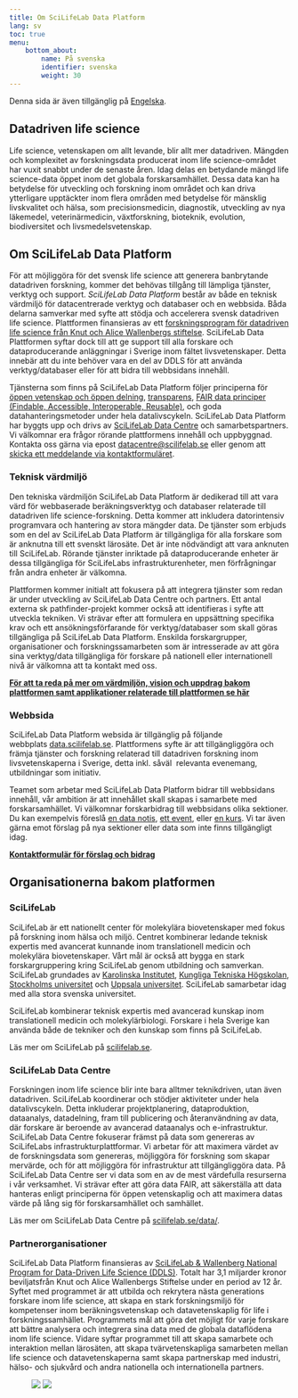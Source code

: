```yaml
---
title: Om SciLifeLab Data Platform
lang: sv
toc: true
menu:
    bottom_about:
        name: På svenska
        identifier: svenska
        weight: 30
---
```


<div class="bg-light-gray border rounded py-2 px-4 my-3 fst-italic">
  Denna sida är även tillgänglig på <a href="/about/">Engelska</a>.
</div>

## Datadriven life science

Life science, vetenskapen om allt levande, blir allt mer datadriven. Mängden och komplexitet av forskningsdata producerat inom life science-området har vuxit snabbt under de senaste åren. Idag delas en betydande mängd life science-data öppet inom det globala forskarsamhället. Dessa data kan ha betydelse för utveckling och forskning inom området och kan driva ytterligare upptäckter inom flera områden med betydelse för mänsklig livskvalitet och hälsa, som precisionsmedicin, diagnostik, utveckling av nya läkemedel, veterinärmedicin, växtforskning, bioteknik, evolution, biodiversitet och livsmedelsvetenskap.

## Om SciLifeLab Data Platform

För  att möjliggöra för det svensk life science att generera banbrytande datadriven forskning, kommer det behövas tillgång till lämpliga tjänster, verktyg och support. *SciLifeLab Data Platform* består av både en teknisk värdmiljö för datacentrerade verktyg och databaser och en webbsida. Båda delarna samverkar med syfte att stödja och accelerera svensk datadriven life science. Plattformen finansieras av ett [forskningsprogram för datadriven life science från Knut och Alice Wallenbergs stiftelse](https://www.scilifelab.se/data-driven). SciLifeLab Data Plattformen syftar dock till att ge support till alla forskare och dataproducerande anläggningar i Sverige inom fältet livsvetenskaper. Detta innebär att du inte behöver vara en del av DDLS för att använda verktyg/databaser eller för att bidra till webbsidans innehåll.

Tjänsterna som finns på SciLifeLab Data Platform följer principerna för [öppen vetenskap och öppen delning](https://ec.europa.eu/info/research-and-innovation/strategy/strategy-2020-2024/our-digital-future/open-science_en), [transparens](https://www.ucl.ac.uk/research/strategy-and-policy/research-transparency), [FAIR data principer (Findable, Accessible, Interoperable, Reusable)](https://doi.org/10.1038/sdata.2016.18), och goda datahanteringsmetoder under hela datalivscykeln. SciLifeLab Data Platform har byggts upp och drivs av [SciLifeLab Data Centre](https://scilifelab.se/data) och samarbetspartners. Vi välkomnar era frågor rörande plattformens innehåll och uppbyggnad. Kontakta oss gärna via epost [datacentre@scilifelab.se](mailto:datacentre@scilifelab.se) eller genom att [skicka ett meddelande via kontaktformuläret](/contact).

### Teknisk värdmiljö

Den tekniska värdmiljön SciLifeLab Data Platform är dedikerad till att vara värd för webbaserade beräkningsverktyg och databaser relaterade till datadriven life science-forskning. Detta kommer att inkludera datorintensiv programvara och hantering av stora mängder data. De tjänster som erbjuds som en del av SciLifeLab Data Platform är tillgängliga för alla forskare som är anknutna till ett svenskt lärosäte. Det är inte nödvändigt att vara anknuten till SciLifeLab.  Rörande tjänster inriktade på dataproducerande enheter är dessa tillgängliga för SciLifeLabs infrastrukturenheter, men förfrågningar från andra enheter är välkomna.

Plattformen kommer initialt att fokusera på att integrera tjänster som redan är under utveckling av SciLifeLab Data Centre och partners. Ett antal externa  sk pathfinder-projekt kommer också att identifieras i syfte att utveckla tekniken. Vi strävar efter att formulera en uppsättning specifika krav och ett ansökningsförfarande för verktyg/databaser som skall göras tillgängliga på SciLifeLab Data Platform. Enskilda forskargrupper, organisationer och forskningssamarbeten som är intresserade av att göra sina verktyg/data tillgängliga för forskare på nationell eller internationell nivå är välkomna att ta kontakt med oss.

<a href="/services/hosting/"><b>För att ta reda på mer om värdmiljön, vision och uppdrag bakom plattformen samt applikationer relaterade till plattformen se här <i class="bi bi-arrow-right-square-fill"></i></b></a>

### Webbsida

SciLifeLab Data Platform websida är tillgänglig på följande webbplats [data.scilifelab.se](https://data.scilifelab.se). Plattformens syfte är att tillgängliggöra och främja tjänster och forskning relaterad till datadriven forskning inom livsvetenskaperna i Sverige, detta inkl. såväl  relevanta evenemang, utbildningar som initiativ.

Teamet som arbetar med SciLifeLab Data Platform bidrar till webbsidans innehåll, vår ambition är att innehållet skall skapas i samarbete med forskarsamhället. Vi välkomnar forskarbidrag till webbsidans olika sektioner. Du kan exempelvis föreslå [en data notis](/highlights/), [ett event](/events/), eller [en kurs](/events/). Vi tar även gärna emot förslag på nya sektioner eller data som inte finns tillgängligt idag.

<a href="/contact/"><b>Kontaktformulär för förslag och bidrag <i class="bi bi-arrow-right-square-fill"></i></b></a>

## Organisationerna bakom platformen

### SciLifeLab

SciLifeLab är ett nationellt center för molekylära biovetenskaper med fokus på forskning inom hälsa och miljö. Centret kombinerar ledande teknisk expertis med avancerat kunnande inom translationell medicin och molekylära biovetenskaper. Vårt mål är också att bygga en stark forskargruppering kring SciLifeLab genom utbildning och samverkan. SciLifeLab grundades av [Karolinska Institutet](https://www.ki.se/), [Kungliga Tekniska Högskolan](https://www.kth.se/), [Stockholms universitet](https://www.su.se/) och [Uppsala universitet](https://www.uu.se/). SciLifeLab samarbetar idag med alla stora svenska universitet.

SciLifeLab kombinerar teknisk expertis med avancerad kunskap inom translationell medicin och molekylärbiologi. Forskare i hela Sverige kan använda både de tekniker och den kunskap som finns på SciLifeLab.

Läs mer om SciLifeLab på [scilifelab.se](https://www.scilifelab.se).

### SciLifeLab Data Centre

Forskningen inom life science blir inte bara alltmer teknikdriven, utan även datadriven. SciLifeLab koordinerar och stödjer aktiviteter under hela datalivscykeln. Detta inkluderar projektplanering, dataproduktion, dataanalys, datadelning, fram till publicering och återanvändning av data, där forskare är beroende av avancerad dataanalys och e-infrastruktur. SciLifeLab Data Centre fokuserar främst på data som genereras av SciLifeLabs infrastrukturplattformar. Vi arbetar för att maximera värdet av de forskningsdata som genereras, möjliggöra för forskning som skapar mervärde, och för att möjliggöra för infrastruktur att tillgängliggöra data. På SciLifeLab Data Centre ser vi data som en av de mest värdefulla resurserna i vår verksamhet. Vi strävar efter att göra data FAIR, att säkerställa att data hanteras enligt  principerna för öppen vetenskaplig och att maximera datas värde på lång sig för forskarsamhället och samhället.

Läs mer om SciLifeLab Data Centre på [scilifelab.se/data/](https://www.scilifelab.se/data/).

### Partnerorganisationer

SciLifeLab Data Platform finansieras av [SciLifeLab & Wallenberg National Program for Data-Driven Life Science (DDLS)](https://www.scilifelab.se/data-driven). Totalt har 3,1 miljarder kronor beviljats​​från Knut och Alice Wallenbergs Stiftelse under en period av 12 år. Syftet med programmet är att utbilda och rekrytera nästa generations forskare inom life science, att skapa en stark forskningsmiljö för kompetenser inom beräkningsvetenskap och datavetenskaplig för life i forskningssamhället. Programmets mål att göra det möjligt för varje forskare att bättre analysera och integrera sina data med de globala dataflödena inom life science. Vidare syftar programmet till att skapa samarbete och interaktion mellan lärosäten, att skapa tvärvetenskapliga samarbeten mellan life science och datavetenskaperna samt skapa partnerskap med industri, hälso- och sjukvård och andra nationella och internationella partners.

<figure class="my-2 figure w-100 text-center">
  <img src="/img/logos/scilifelab_kaw_unis_etc.png" class="img-fluid w-75 d-none d-xl-inline">
  <img src="/img/logos/scilifelab_kaw_unis_etc.png" class="img-fluid w-100 d-xl-none">
</figure>
